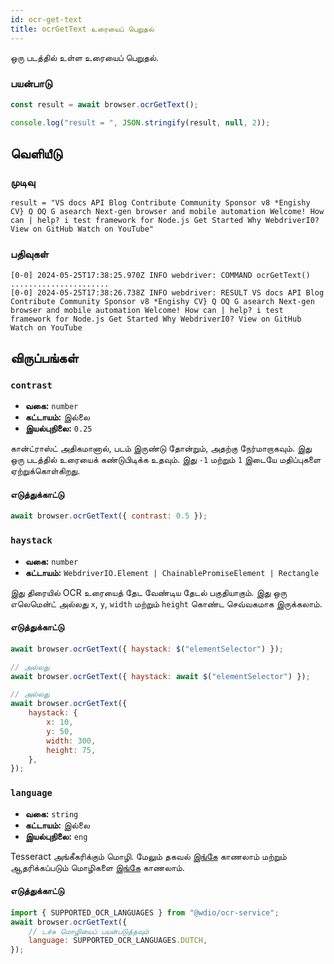 ```yaml
---
id: ocr-get-text
title: ocrGetText உரையைப் பெறுதல்
---
```


ஒரு படத்தில் உள்ள உரையைப் பெறுதல்.

### பயன்பாடு

```js
const result = await browser.ocrGetText();

console.log("result = ", JSON.stringify(result, null, 2));
```

## வெளியீடு

### முடிவு

```logs
result = "VS docs API Blog Contribute Community Sponsor v8 *Engishy CV} Q OQ G asearch Next-gen browser and mobile automation Welcome! How can | help? i test framework for Node.js Get Started Why WebdriverI0? View on GitHub Watch on YouTube"
```

### பதிவுகள்

```log
[0-0] 2024-05-25T17:38:25.970Z INFO webdriver: COMMAND ocrGetText()
......................
[0-0] 2024-05-25T17:38:26.738Z INFO webdriver: RESULT VS docs API Blog Contribute Community Sponsor v8 *Engishy CV} Q OQ G asearch Next-gen browser and mobile automation Welcome! How can | help? i test framework for Node.js Get Started Why WebdriverI0? View on GitHub Watch on YouTube
```

## விருப்பங்கள்

### `contrast`

-   **வகை:** `number`
-   **கட்டாயம்:** இல்லை
-   **இயல்புநிலை:** `0.25`

கான்ட்ராஸ்ட் அதிகமானால், படம் இருண்டு தோன்றும், அதற்கு நேர்மாறாகவும். இது ஒரு படத்தில் உரையைக் கண்டுபிடிக்க உதவும். இது `-1` மற்றும் `1` இடையே மதிப்புகளை ஏற்றுக்கொள்கிறது.

#### எடுத்துக்காட்டு

```js
await browser.ocrGetText({ contrast: 0.5 });
```

### `haystack`

-   **வகை:** `number`
-   **கட்டாயம்:** `WebdriverIO.Element | ChainablePromiseElement | Rectangle`

இது திரையில் OCR உரையைத் தேட வேண்டிய தேடல் பகுதியாகும். இது ஒரு எலெமென்ட் அல்லது `x`, `y`, `width` மற்றும் `height` கொண்ட செவ்வகமாக இருக்கலாம்.

#### எடுத்துக்காட்டு

```js
await browser.ocrGetText({ haystack: $("elementSelector") });

// அல்லது
await browser.ocrGetText({ haystack: await $("elementSelector") });

// அல்லது
await browser.ocrGetText({
    haystack: {
        x: 10,
        y: 50,
        width: 300,
        height: 75,
    },
});
```

### `language`

-   **வகை:** `string`
-   **கட்டாயம்:** இல்லை
-   **இயல்புநிலை:** `eng`

Tesseract அங்கீகரிக்கும் மொழி. மேலும் தகவல் [இங்கே](https://tesseract-ocr.github.io/tessdoc/Data-Files-in-different-versions) காணலாம் மற்றும் ஆதரிக்கப்படும் மொழிகளை [இங்கே](https://github.com/webdriverio/visual-testing/blob/main/packages/ocr-service/src/utils/constants.ts) காணலாம்.

#### எடுத்துக்காட்டு

```js
import { SUPPORTED_OCR_LANGUAGES } from "@wdio/ocr-service";
await browser.ocrGetText({
    // டச்சு மொழியைப் பயன்படுத்தவும்
    language: SUPPORTED_OCR_LANGUAGES.DUTCH,
});
```